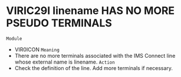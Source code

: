 # VIRIC29I linename HAS NO MORE PSEUDO TERMINALS
`Module`
- VIR0ICON
`Meaning`
- There are no more terminals associated with the IMS Connect line whose external name is linename.
`Action`
- Check the definition of the line. Add more terminals if necessary.
